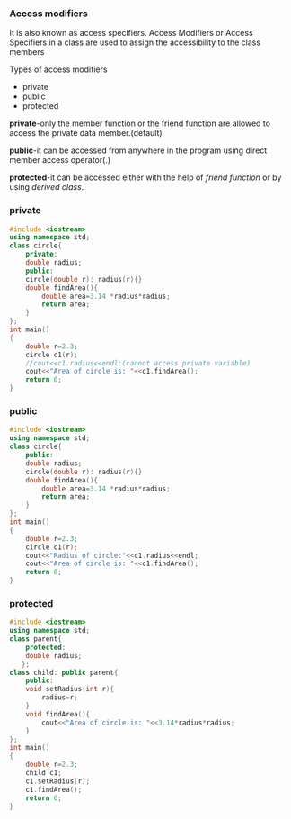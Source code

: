 ### Access modifiers

It is also known as access specifiers.
Access Modifiers or Access Specifiers in a class are used to assign the accessibility to the class members

Types of access modifiers
- private
- public
- protected

**private**-only the member function or the friend function are allowed to access the private data member.(default)

**public**-it can be accessed from anywhere in the program using direct member access operator(.)

**protected**-it can be accessed either with the help of *friend function* or by using *derived class*.

### private
```cpp
#include <iostream>
using namespace std;
class circle{
    private:
    double radius;
    public:
    circle(double r): radius(r){}
    double findArea(){
        double area=3.14 *radius*radius;
        return area;
    }
};
int main()
{
    double r=2.3;
    circle c1(r);
    //cout<<c1.radius<<endl;(cannot access private variable)
    cout<<"Area of circle is: "<<c1.findArea();
    return 0;
}
```
### public
```cpp
#include <iostream>
using namespace std;
class circle{
    public:
    double radius;
    circle(double r): radius(r){}
    double findArea(){
        double area=3.14 *radius*radius;
        return area;
    }
};
int main()
{
    double r=2.3;
    circle c1(r);
    cout<<"Radius of circle:"<<c1.radius<<endl;
    cout<<"Area of circle is: "<<c1.findArea();
    return 0;
}
```
### protected
```cpp
#include <iostream>
using namespace std;
class parent{
    protected:
    double radius;
   };
class child: public parent{
    public:
    void setRadius(int r){
        radius=r;
    }
    void findArea(){
        cout<<"Area of circle is: "<<3.14*radius*radius;
    }
};
int main()
{
    double r=2.3;
    child c1;
    c1.setRadius(r);
    c1.findArea();
    return 0;
}
```
  
  
